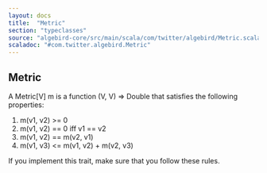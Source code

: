 ```yaml
---
layout: docs
title:  "Metric"
section: "typeclasses"
source: "algebird-core/src/main/scala/com/twitter/algebird/Metric.scala"
scaladoc: "#com.twitter.algebird.Metric"
---
```


## Metric

A Metric[V] m is a function (V, V) => Double that satisfies the following properties:

1. m(v1, v2) >= 0
2. m(v1, v2) == 0 iff v1 == v2
3. m(v1, v2) == m(v2, v1)
4. m(v1, v3) <= m(v1, v2) + m(v2, v3)

If you implement this trait, make sure that you follow these rules.
